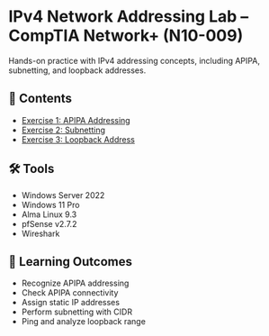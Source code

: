 # IPv4 Network Addressing Lab – CompTIA Network+ (N10-009)

Hands-on practice with IPv4 addressing concepts, including APIPA, subnetting, and loopback addresses.

## 📂 Contents
- [Exercise 1: APIPA Addressing](./Lab-IPv4-Addressing/01-APIPA-Addressing/README.md)
- [Exercise 2: Subnetting](./Lab-IPv4-Addressing/02-Subnetting/README.md)
- [Exercise 3: Loopback Address](./Lab-IPv4-Addressing/03-Loopback-Address/README.md)

## 🛠️ Tools
- Windows Server 2022
- Windows 11 Pro
- Alma Linux 9.3
- pfSense v2.7.2
- Wireshark

## 🎯 Learning Outcomes
- Recognize APIPA addressing
- Check APIPA connectivity
- Assign static IP addresses
- Perform subnetting with CIDR
- Ping and analyze loopback range
